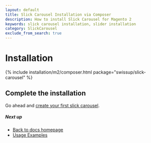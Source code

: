 ```yaml
---
layout: default
title: Slick Carousel Installation via Composer
description: How to install Slick Carousel for Magento 2
keywords: slick carousel installation, slider installation
category: SlickCarousel
exclude_from_search: true
---
```


# Installation

{% include installation/m2/composer.html package="swissup/slick-carousel" %}

## Complete the installation

Go ahead and [create your first slick carousel](../usage/#basic-usage).

##### Next up

- [Back to docs homepage](../)
- [Usage Examples](../usage/)
